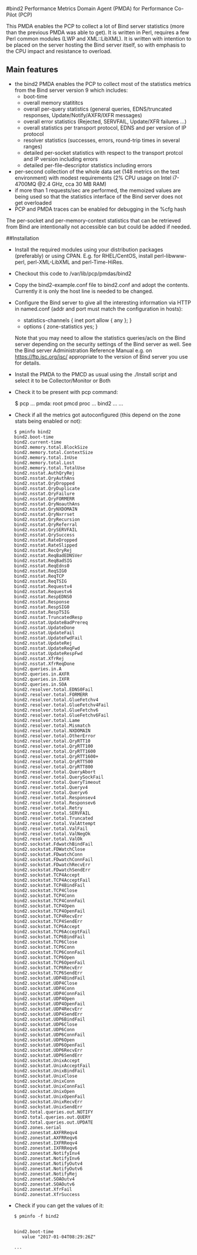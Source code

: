 #bind2 Performance Metrics Domain Agent (PMDA) for Performance Co-Pilot (PCP)

This PMDA enables the PCP to collect a lot of Bind server statistics (more than the previous PMDA was able to get). It is written in Perl, requires a few Perl common modules (LWP and XML::LibXML). It is written with intention to be placed on the server hosting the Bind server itself, so with emphasis to the CPU impact and resistance to overload.

## Main features

* the bind2 PMDA enables the PCP to collect most of the statistics metrics from the Bind server version 9 which includes:
  - boot-time
  * overall memory statititcs
  * overall per-query statistics (general queries, EDNS/truncated responses, Update/Notify/AXFR/IXFR messages)
  * overall error statistics (Rejected, SERVFAIL, Update/XFR failures ...)
  * overall statistics per transport protocol, EDNS and per version of IP protocol
  * resolver statistics (successes, errors, round-trip times in several ranges)
  * detailed per-socket statistics with respect to the transport protcol and IP version including errors
  * detailed per-file-descriptor statistics including errors
* per-second collection of the whole data set (148 metrics on the test environment) with modest requirements (2% CPU usage on Intel i7-4700MQ @2.4 GHz, cca 30 MB RAM)
* if more than 1 requests/sec are performed, the memoized values are being used so that the statistics interface of the Bind server does not get overloaded
* PCP and PMDA traces can be enabled for debugging in the %cfg hash

The per-socket and per-memory-context statistics that can be retrieved from Bind are intentionally not accessible can but could be added if needed.

##Installation

* Install the required modules using your distribution packages (preferably) or using CPAN. E.g. for RHEL/CentOS, install perl-libwww-perl, perl-XML-LibXML and perl-Time-HiRes.
* Checkout this code to /var/lib/pcp/pmdas/bind2
* Copy the bind2-example.conf file to bind2.conf and adopt the contents. Currently it is only the host line is needed to be changed.
* Configure the Bind server to give all the interesting information via HTTP in named.conf (addr and port must match the configuration in hosts):

  * statistics-channels { inet <addr> port <port> allow { any }; }
  * options { zone-statistics yes; }

   Note that you may need to allow the statistics queries/acls on the Bind server depending on the security settings of the Bind server as well. See the Bind server Administration Reference Manual e.g. on https://ftp.isc.org/isc/ appropriate to the version of Bind server you use for details.

* Install the PMDA to the PMCD as usual using the ./Install script and select it to be Collector/Monitor or Both
* Check it to be present with pcp command:

   $ pcp
   ...
     pmda: root pmcd proc ... bind2 ...
   ...

* Check if all the metrics got autoconfigured (this depend on the zone stats being enabled or not):

```
   $ pminfo bind2
   bind2.boot-time
   bind2.current-time
   bind2.memory.total.BlockSize
   bind2.memory.total.ContextSize
   bind2.memory.total.InUse
   bind2.memory.total.Lost
   bind2.memory.total.TotalUse
   bind2.nsstat.AuthQryRej
   bind2.nsstat.QryAuthAns
   bind2.nsstat.QryDropped
   bind2.nsstat.QryDuplicate
   bind2.nsstat.QryFailure
   bind2.nsstat.QryFORMERR
   bind2.nsstat.QryNoauthAns
   bind2.nsstat.QryNXDOMAIN
   bind2.nsstat.QryNxrrset
   bind2.nsstat.QryRecursion
   bind2.nsstat.QryReferral
   bind2.nsstat.QrySERVFAIL
   bind2.nsstat.QrySuccess
   bind2.nsstat.RateDropped
   bind2.nsstat.RateSlipped
   bind2.nsstat.RecQryRej
   bind2.nsstat.ReqBadEDNSVer
   bind2.nsstat.ReqBadSIG
   bind2.nsstat.ReqEdns0
   bind2.nsstat.ReqSIG0
   bind2.nsstat.ReqTCP
   bind2.nsstat.ReqTSIG
   bind2.nsstat.Requestv4
   bind2.nsstat.Requestv6
   bind2.nsstat.RespEDNS0
   bind2.nsstat.Response
   bind2.nsstat.RespSIG0
   bind2.nsstat.RespTSIG
   bind2.nsstat.TruncatedResp
   bind2.nsstat.UpdateBadPrereq
   bind2.nsstat.UpdateDone
   bind2.nsstat.UpdateFail
   bind2.nsstat.UpdateFwdFail
   bind2.nsstat.UpdateRej
   bind2.nsstat.UpdateReqFwd
   bind2.nsstat.UpdateRespFwd
   bind2.nsstat.XfrRej
   bind2.nsstat.XfrReqDone
   bind2.queries.in.A
   bind2.queries.in.AXFR
   bind2.queries.in.IXFR
   bind2.queries.in.SOA
   bind2.resolver.total.EDNS0Fail
   bind2.resolver.total.FORMERR
   bind2.resolver.total.GlueFetchv4
   bind2.resolver.total.GlueFetchv4Fail
   bind2.resolver.total.GlueFetchv6
   bind2.resolver.total.GlueFetchv6Fail
   bind2.resolver.total.Lame
   bind2.resolver.total.Mismatch
   bind2.resolver.total.NXDOMAIN
   bind2.resolver.total.OtherError
   bind2.resolver.total.QryRTT10
   bind2.resolver.total.QryRTT100
   bind2.resolver.total.QryRTT1600
   bind2.resolver.total.QryRTT1600+
   bind2.resolver.total.QryRTT500
   bind2.resolver.total.QryRTT800
   bind2.resolver.total.QueryAbort
   bind2.resolver.total.QuerySockFail
   bind2.resolver.total.QueryTimeout
   bind2.resolver.total.Queryv4
   bind2.resolver.total.Queryv6
   bind2.resolver.total.Responsev4
   bind2.resolver.total.Responsev6
   bind2.resolver.total.Retry
   bind2.resolver.total.SERVFAIL
   bind2.resolver.total.Truncated
   bind2.resolver.total.ValAttempt
   bind2.resolver.total.ValFail
   bind2.resolver.total.ValNegOk
   bind2.resolver.total.ValOk
   bind2.sockstat.FdwatchBindFail
   bind2.sockstat.FDWatchClose
   bind2.sockstat.FDwatchConn
   bind2.sockstat.FDwatchConnFail
   bind2.sockstat.FDwatchRecvErr
   bind2.sockstat.FDwatchSendErr
   bind2.sockstat.TCP4Accept
   bind2.sockstat.TCP4AcceptFail
   bind2.sockstat.TCP4BindFail
   bind2.sockstat.TCP4Close
   bind2.sockstat.TCP4Conn
   bind2.sockstat.TCP4ConnFail
   bind2.sockstat.TCP4Open
   bind2.sockstat.TCP4OpenFail
   bind2.sockstat.TCP4RecvErr
   bind2.sockstat.TCP4SendErr
   bind2.sockstat.TCP6Accept
   bind2.sockstat.TCP6AcceptFail
   bind2.sockstat.TCP6BindFail
   bind2.sockstat.TCP6Close
   bind2.sockstat.TCP6Conn
   bind2.sockstat.TCP6ConnFail
   bind2.sockstat.TCP6Open
   bind2.sockstat.TCP6OpenFail
   bind2.sockstat.TCP6RecvErr
   bind2.sockstat.TCP6SendErr
   bind2.sockstat.UDP4BindFail
   bind2.sockstat.UDP4Close
   bind2.sockstat.UDP4Conn
   bind2.sockstat.UDP4ConnFail
   bind2.sockstat.UDP4Open
   bind2.sockstat.UDP4OpenFail
   bind2.sockstat.UDP4RecvErr
   bind2.sockstat.UDP4SendErr
   bind2.sockstat.UDP6BindFail
   bind2.sockstat.UDP6Close
   bind2.sockstat.UDP6Conn
   bind2.sockstat.UDP6ConnFail
   bind2.sockstat.UDP6Open
   bind2.sockstat.UDP6OpenFail
   bind2.sockstat.UDP6RecvErr
   bind2.sockstat.UDP6SendErr
   bind2.sockstat.UnixAccept
   bind2.sockstat.UnixAcceptFail
   bind2.sockstat.UnixBindFail
   bind2.sockstat.UnixClose
   bind2.sockstat.UnixConn
   bind2.sockstat.UnixConnFail
   bind2.sockstat.UnixOpen
   bind2.sockstat.UnixOpenFail
   bind2.sockstat.UnixRecvErr
   bind2.sockstat.UnixSendErr
   bind2.total.queries.out.NOTIFY
   bind2.total.queries.out.QUERY
   bind2.total.queries.out.UPDATE
   bind2.zones.serial
   bind2.zonestat.AXFRReqv4
   bind2.zonestat.AXFRReqv6
   bind2.zonestat.IXFRReqv4
   bind2.zonestat.IXFRReqv6
   bind2.zonestat.NotifyInv4
   bind2.zonestat.NotifyInv6
   bind2.zonestat.NotifyOutv4
   bind2.zonestat.NotifyOutv6
   bind2.zonestat.NotifyRej
   bind2.zonestat.SOAOutv4
   bind2.zonestat.SOAOutv6
   bind2.zonestat.XfrFail
   bind2.zonestat.XfrSuccess
```

* Check if you can get the values of it:

```
   $ pminfo -f bind2


   bind2.boot-time
      value "2017-01-04T08:29:26Z"

   ...
```